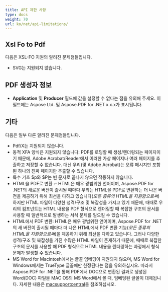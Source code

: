 ```yaml
---
title: API 제한 사항
type: docs
weight: 70
url: ko/net/api-limitations/
---
```


## **Xsl Fo to Pdf**
다음은 XSL-FO 지원의 알려진 문제점들입니다.

- SVG는 지원되지 않습니다.
## **PDF 생성자 정보**
- **Application** 및 **Producer** 필드에 값을 설정할 수 없다는 점을 유의해 주세요. 이 필드에는 Aspose Ltd. 및 Aspose.PDF for .NET x.x.x가 표시됩니다.
## **기타**
다음은 일부 다른 알려진 문제점들입니다.

- Pdf/X는 지원되지 않습니다.
- 동적 XFA 양식은 지원되지 않습니다: PDF를 로딩할 때 생성/렌더링되는 페이지이기 때문에, Adobe Acrobat/Reader에서 이러한 가상 페이지나 여러 페이지를 추출하고 저장할 수 없습니다. 대신 우리(및 Adobe Acrobat)는 오류 메시지만 포함된 하나의 진짜 페이지만 추출할 수 있습니다.
- 특수 기호 $p와 $P는 빈 문자로 끝나지 않으면 작동하지 않습니다.
- HTML을 PDF로 변환 :- HTML은 매우 광범위한 언어이며, Aspose.PDF for .NET의 새로운 버전이 출시될 때마다 우리는 HTML을 PDF로 변환하는 더 나은 버전을 제공하기 위해 최선을 다하고 있습니다(*모든 종류의 HTML을 지원함으로써*) 하지만 HTML 파일이 다양한 성격/구조 및 복잡성을 가지고 있기 때문에, 때때로 우리의 컴포넌트는 HTML 내용을 PDF 형식으로 렌더링할 때 복잡한 구조의 문서를 사용할 때 일반적으로 발생하는 서식 문제를 일으킬 수 있습니다.
- HTML에서 PDF 변환: HTML은 매우 광범위한 언어이며, Aspose.PDF for .NET의 새 버전이 출시될 때마다 더 나은 HTML에서 PDF 변환 기능(*모든 종류의 HTML을 지원함으로써*)을 제공하기 위해 최선을 다하고 있습니다. 그러나 다양한 성격/구조 및 복잡성을 가진 수많은 HTML 파일이 존재하기 때문에, 때때로 복잡한 구조의 문서를 사용할 때 PDF 형식으로 HTML 내용을 렌더링하는 과정에서 형식 문제가 발생할 수 있습니다.
- MS Word for Macintosh에서는 글꼴 임베딩이 지원되지 않으며, MS Word for Windows에서는 TrueType 글꼴에만 한정된다는 점을 유의하십시오. 따라서 Aspose.PDF for .NET을 통해 PDF에서 DOC으로 변환된 결과로 생성된 Word(DOC) 파일을 MAC OS의 MS Word에서 볼 때, 임베딩된 글꼴이 대체됩니다. 자세한 내용은 [macsupportcentral](http://www.macsupportcentral.com/2012/05/embed-fonts-microsoft-office-word-files/)을 참조하십시오.
